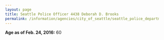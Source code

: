 ```yaml
---
layout: page
title: Seattle Police Officer 4438 Deborah D. Brooks
permalink: /information/agencies/city_of_seattle/seattle_police_department/copbook/4438/
---
```


**Age as of Feb. 24, 2016:** 60
